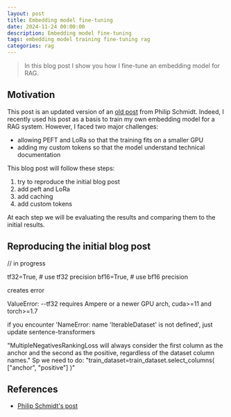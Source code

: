 ```yaml
---
layout: post
title: Embedding model fine-tuning
date: 2024-11-24 00:00:00
description: Embedding model fine-tuning
tags: embedding model training fine-tuning rag
categories: rag
---
```


> In this blog post I show you how I fine-tune an embedding model for RAG.

## Motivation
This post is an updated version of an [old post](https://www.philschmid.de/fine-tune-embedding-model-for-rag) from Philip Schmidt. Indeed, I recently used his post as a basis to train my own embedding model for a RAG system. However, I faced two major challenges:
- allowing PEFT and LoRa so that the training fits on a smaller GPU
- adding my custom tokens so that the model understand technical documentation

This blog post will follow these steps:
1. try to reproduce the initial blog post
2. add peft and LoRa
3. add caching
4. add custom tokens

At each step we will be evaluating the results and comparing them to the initial results.

## Reproducing the initial blog post

 // in progress

tf32=True,                                  # use tf32 precision
bf16=True,                                  # use bf16 precision

creates error 

ValueError: --tf32 requires Ampere or a newer GPU arch, cuda>=11 and torch>=1.7

if you encounter 'NameError: name 'IterableDataset' is not defined', just update sentence-transformers

"MultipleNegativesRankingLoss will always consider the first column as the anchor and the second as the positive, regardless of the dataset column names."
Sp we need to do: "train_dataset=train_dataset.select_columns(
        ["anchor", "positive"]
    )"

## References
- [Philip Schmidt's post](https://www.philschmid.de/fine-tune-embedding-model-for-rag)
